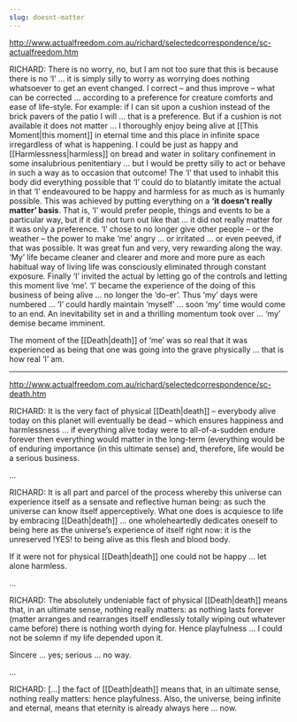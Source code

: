 ```yaml
---
slug: doesnt-matter
---
```


http://www.actualfreedom.com.au/richard/selectedcorrespondence/sc-actualfreedom.htm

RICHARD: There is no worry, no, but I am not too sure that this is because there is no ‘I’ ... it is simply silly to worry as worrying does nothing whatsoever to get an event changed. I correct – and thus improve – what can be corrected ... according to a preference for creature comforts and ease of life-style. For example: if I can sit upon a cushion instead of the brick pavers of the patio I will ... that is a preference. But if a cushion is not available it does not matter ... I thoroughly enjoy being alive at [[This Moment|this moment]] in eternal time and this place in infinite space irregardless of what is happening. I could be just as happy and [[Harmlessness|harmless]] on bread and water in solitary confinement in some insalubrious penitentiary ... but I would be pretty silly to act or behave in such a way as to occasion that outcome! The ‘I’ that used to inhabit this body did everything possible that ‘I’ could do to blatantly imitate the actual in that ‘I’ endeavoured to be happy and harmless for as much as is humanly possible. This was achieved by putting everything on a **‘it doesn’t really matter’ basis**. That is, ‘I’ would prefer people, things and events to be a particular way, but if it did not turn out like that ... it did not really matter for it was only a preference. ‘I’ chose to no longer give other people – or the weather – the power to make ‘me’ angry ... or irritated ... or even peeved, if that was possible. It was great fun and very, very rewarding along the way. ‘My’ life became cleaner and clearer and more and more pure as each habitual way of living life was consciously eliminated through constant exposure. Finally ‘I’ invited the actual by letting go of the controls and letting this moment live ‘me’. ‘I’ became the experience of the doing of this business of being alive ... no longer the ‘do-er’. Thus ‘my’ days were numbered ... ‘I’ could hardly maintain ‘myself’ ... soon ‘my’ time would come to an end. An inevitability set in and a thrilling momentum took over ... ‘my’ demise became imminent.

The moment of the [[Death|death]] of ‘me’ was so real that it was experienced as being that one was going into the grave physically ... that is how real ‘I’ am.

---

http://www.actualfreedom.com.au/richard/selectedcorrespondence/sc-death.htm

RICHARD: It is the very fact of physical [[Death|death]] – everybody alive today on this planet will eventually be dead – which ensures happiness and harmlessness ... if everything alive today were to all-of-a-sudden endure forever then everything would matter in the long-term (everything would be of enduring importance (in this ultimate sense) and, therefore, life would be a serious business.

...

RICHARD: It is all part and parcel of the process whereby this universe can experience itself as a sensate and reflective human being: as such the universe can know itself apperceptively. What one does is acquiesce to life by embracing [[Death|death]] ... one wholeheartedly dedicates oneself to being here as the universe’s experience of itself right now: it is the unreserved !YES! to being alive as this flesh and blood body.

If it were not for physical [[Death|death]] one could not be happy ... let alone harmless.

...

RICHARD: The absolutely undeniable fact of physical [[Death|death]] means that, in an ultimate sense, nothing really matters: as nothing lasts forever (matter arranges and rearranges itself endlessly totally wiping out whatever came before) there is nothing worth dying for. Hence playfulness ... I could not be solemn if my life depended upon it.

Sincere ... yes; serious ... no way.

...

RICHARD: [...] the fact of [[Death|death]] means that, in an ultimate sense, nothing really matters: hence playfulness. Also, the universe, being infinite and eternal, means that eternity is already always here ... now.
